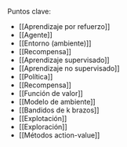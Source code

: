 Puntos clave: 
- [[Aprendizaje por refuerzo]]
- [[Agente]]
- [[Entorno (ambiente)]]
- [[Recompensa]]
- [[Aprendizaje supervisado]]
- [[Aprendizaje no supervisado]]
- [[Política]]
- [[Recompensa]]
- [[Función de valor]]
- [[Modelo de ambiente]]
- [[Bandidos de k brazos]]
- [[Explotación]]
- [[Exploración]]
- [[Métodos action-value]]